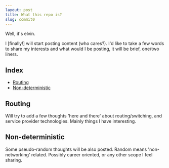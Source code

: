 ```yaml
---
layout: post
title: What this repo is?
slug: commit0
---
```


Well, it's elvin.

I [finally!] will start posting content (who cares?). I'd like to take a few words to share my interests and what would I be posting, it will be brief, one/two liners.

## Index <!-- omit in toc -->
- [Routing](#routing)
- [Non-deterministic](#non-deterministic)

## Routing

Will try to add a few thoughts 'here and there' about routing/switching, and service provider technologies. Mainly things I have interesting.

## Non-deterministic

Some pseudo-random thoughts will be also posted. Random means 'non-networking' related. Possibly career oriented, or any other scope I feel sharing.
